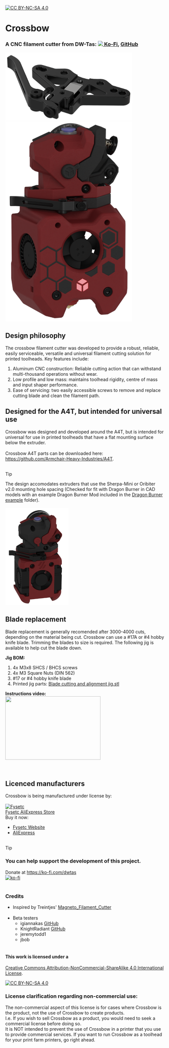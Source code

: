 [![CC BY-NC-SA 4.0][cc-by-nc-sa-shield]][cc-by-nc-sa]

# Crossbow
### A CNC filament cutter from DW-Tas: <a href="https://ko-fi.com/O5O5OCC0K"><img src="docs/images/Ko-fi_smol.png"> Ko-Fi</a>, <a href="https://github.com/DW-Tas">GitHub</a>

<img src='docs/images/crossbow_cutter.png' width=400 /><br/><img src='docs/images/crossbow_cutter_render.png' width=400 />

## Design philosophy
The crossbow filament cutter was developed to provide a robust, reliable, easily serviceable, versatile and universal filament cutting solution for printed toolheads. Key features include:
1. Aluminum CNC construction: Reliable cutting action that can withstand multi-thousand operations without wear.
2. Low profile and low mass: maintains toolhead rigidity, centre of mass and input shaper performance.
3. Ease of servicing: two easily accessible screws to remove and replace cutting blade and clean the filament path.

## Designed for the A4T, but intended for universal use
Crossbow was designed and developed around the A4T, but is intended for universal for use in printed toolheads that have a flat mounting surface below the extruder.<br/><br/>
Crossbow A4T parts can be downloaded here: <a href="https://github.com/Armchair-Heavy-Industries/A4T/tree/main/STL/Extruder%20Adapters/For%20Crossbow%20filament%20cutter">https://github.com/Armchair-Heavy-Industries/A4T</a>.
<br/><br/>

> [!TIP] 
> The design accomodates extruders that use the Sherpa-Mini or Oribiter v2.0 mounting hole spacing (Checked for fit with Dragon Burner in CAD models with an example Dragon Burner Mod included in the [Dragon Burner example](<Dragon Burner example>) folder).<br/><br/><img src='docs/images/dragon-burner-example.png' width=200 />

## Blade replacement
Blade replacement is generally recomended after 3000-4000 cuts, depending on the material being cut. Crossbow can use a #17A or #4 hobby knife blade. Trimming the blades to size is required. The following jig is available to help cut the blade down.

**Jig BOM:**
1. 4x M3x8 SHCS / BHCS screws
2. 4x M3 Square Nuts (DIN 562)
3. #17 or #4 hobby knife blade
4. Printed jig parts: [Blade cutting and alignment jig.stl](<STL/Blade cutting and alignment jig.stl>)

**Instructions video:**<br/>
[<img src="https://img.youtube.com/vi/HI4ksrRDHjI/hqdefault.jpg" width="300" height="200"/>](https://www.youtube.com/embed/HI4ksrRDHjI)

<br/>

## Licenced manufacturers
Crossbow is being manufactured under license by:<br/><br/>
<a href="https://aliexpress.com/store/3480083">![Fysetc](docs/images/fysetc.png)<br/>Fysetc AliExpress Store</a>
<br/>
Buy it now: 
* <a href="https://www.fysetc.com/products/fysetc-cnc-crossbow-filament-cutter-used-for-printed-toolheads-compatible-with-a4t-sherpa-mini-oribiter-v2-0-dragon-burner">Fysetc Website</a>
* <a href="https://aliexpress.com/item/1005009769281594.html">AliExpress</a>
<br/><br/>
> [!TIP] 
> ### You can help support the development of this project.<br/>
> Donate at https://ko-fi.com/dwtas<br/>
[![ko-fi](docs/images/Ko-fi_TextLogo.png)](https://ko-fi.com/dwtas)
<br/><br/>

### Credits
* Inspired by Treintjes' <a href="https://github.com/Treintjes/Magneto_Filament_Cutter">Magneto_Filament_Cutter</a><br/><br/>
* Beta testers
  * igiannakas <a href="https://github.com/igiannakas/">GitHub</a>
  * KnightRadiant <a href="https://github.com/jrlomas/">GitHub</a>
  * jeremytodd1
  * jbob
<br/><br/>
#### This work is licensed under a
[Creative Commons Attribution-NonCommercial-ShareAlike 4.0 International License][cc-by-nc-sa].

[![CC BY-NC-SA 4.0][cc-by-nc-sa-image]][cc-by-nc-sa]

[cc-by-nc-sa]: http://creativecommons.org/licenses/by-nc-sa/4.0/
[cc-by-nc-sa-image]: https://licensebuttons.net/l/by-nc-sa/4.0/88x31.png
[cc-by-nc-sa-shield]: https://img.shields.io/badge/License-CC%20BY--NC--SA%204.0-lightgrey.svg

### License clarification regarding non-commercial use:
The non-commercial aspect of this license is for cases where Crossbow is the product, not the use of Crossbow to create products.<br/>
I.e. If you wish to sell Crossbow as a product, you would need to seek a commercial license before doing so. </br>
It is NOT intended to prevent the use of Crossbow in a printer that you use to provide commercial services. If you want to run Crossbow as a toolhead for your print farm printers, go right ahead.
